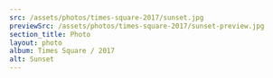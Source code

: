 ```yaml
---
src: /assets/photos/times-square-2017/sunset.jpg
previewSrc: /assets/photos/times-square-2017/sunset-preview.jpg
section_title: Photo
layout: photo
album: Times Square / 2017
alt: Sunset
---
```

